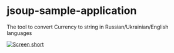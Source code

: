 jsoup-sample-application
========================

The tool to convert Currency to string in Russian/Ukrainian/English languages

[![Screen short](https://raw.github.com/javadev/jsoup-sample-application/master/jsoup-sample.png)](http://javadev.github.com/jsoup-sample-application/)
